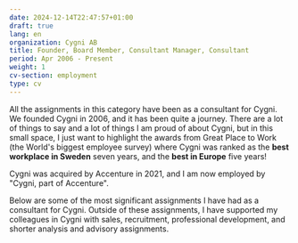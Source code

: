 ```yaml
---
date: 2024-12-14T22:47:57+01:00
draft: true
lang: en
organization: Cygni AB
title: Founder, Board Member, Consultant Manager, Consultant
period: Apr 2006 - Present
weight: 1
cv-section: employment
type: cv
---
```


All the assignments in this category have been as a consultant for Cygni. We founded Cygni in 2006, and it has been quite a journey. There are a lot of things to say and a lot of things I am proud of about Cygni, but in this small space, I just want to highlight the awards from Great Place to Work (the World's biggest employee survey) where Cygni was ranked as the **best workplace in Sweden** seven years, and the **best in Europe** five years!

Cygni was acquired by Accenture in 2021, and I am now employed by "Cygni, part of Accenture".

Below are some of the most significant assignments I have had as a consultant for Cygni. Outside of these assignments, I have supported my colleagues in Cygni with sales, recruitment, professional development, and shorter analysis and advisory assignments.
